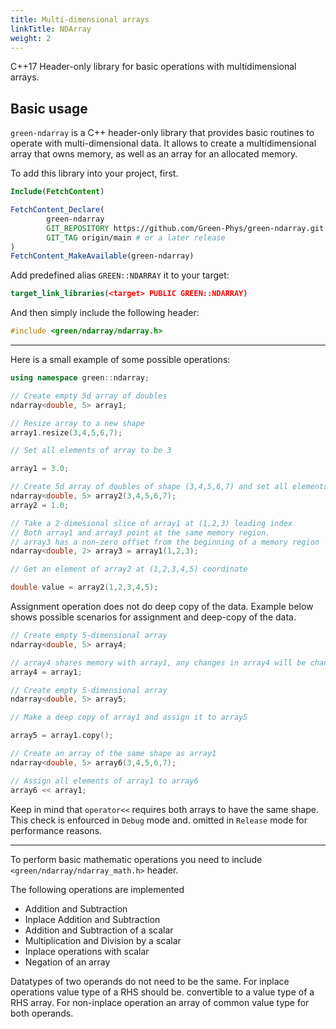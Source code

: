 ```yaml
---
title: Multi-dimensional arrays
linkTitle: NDArray
weight: 2
---
```


C++17 Header-only library for basic operations with multidimensional arrays.

## Basic usage

`green-ndarray` is a C++ header-only library that provides basic routines to operate with multi-dimensional data.
It allows to create a multidimensional array that owns memory, as well as an array for an allocated memory.

To add this library into your project, first.

```CMake
Include(FetchContent)

FetchContent_Declare(
        green-ndarray
        GIT_REPOSITORY https://github.com/Green-Phys/green-ndarray.git
        GIT_TAG origin/main # or a later release
)
FetchContent_MakeAvailable(green-ndarray)
```
Add predefined alias `GREEN::NDARRAY` it to your target:
```CMake
target_link_libraries(<target> PUBLIC GREEN::NDARRAY)
```
And then simply include the following header:
```cpp
#include <green/ndarray/ndarray.h>
```

***
Here is a small example of some possible operations:


```cpp
using namespace green::ndarray;

// Create empty 5d array of doubles
ndarray<double, 5> array1;

// Resize array to a new shape
array1.resize(3,4,5,6,7);

// Set all elements of array to be 3

array1 = 3.0;

// Create 5d array of doubles of shape (3,4,5,6,7) and set all elements to 1
ndarray<double, 5> array2(3,4,5,6,7);
array2 = 1.0;

// Take a 2-dimesional slice of array1 at (1,2,3) leading index
// Both array1 and array3 point at the same memory region.
// array3 has a non-zero offset from the beginning of a memory region
ndarray<double, 2> array3 = array1(1,2,3);

// Get an element of array2 at (1,2,3,4,5) coordinate

double value = array2(1,2,3,4,5);
```

Assignment operation does not do deep copy of the data. Example below shows possible scenarios
for assignment and deep-copy of the data.

```cpp
// Create empty 5-dimensional array
ndarray<double, 5> array4;

// array4 shares memory with array1, any changes in array4 will be changes in array1
array4 = array1;

// Create empty 5-dimensional array
ndarray<double, 5> array5;

// Make a deep copy of array1 and assign it to array5

array5 = array1.copy();

// Create an array of the same shape as array1
ndarray<double, 5> array6(3,4,5,6,7);

// Assign all elements of array1 to array6
array6 << array1;

```

Keep in mind that `operator<<` requires both arrays to have the same shape. This check is enfourced in `Debug` mode and.
omitted in `Release` mode for performance reasons.

***

To perform basic mathematic operations you need to include `<green/ndarray/ndarray_math.h>` header.

The following operations are implemented
- Addition and Subtraction
- Inplace Addition and Subtraction
- Addition and Subtraction of a scalar
- Multiplication and Division by a scalar
- Inplace operations with scalar
- Negation of an array

Datatypes of two operands do not need to be the same. For inplace operations value type of a RHS should be.
convertible to a value type of a RHS array. For non-inplace operation an array of common value type for both operands.
